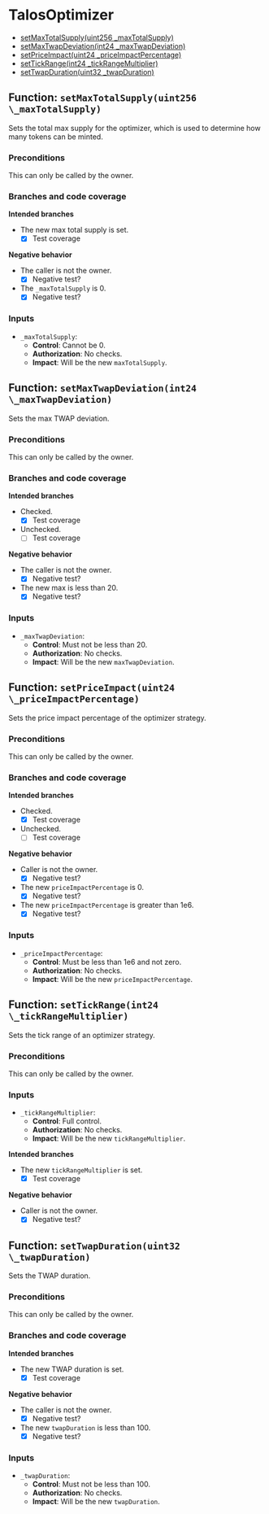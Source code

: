 # TalosOptimizer

- [setMaxTotalSupply(uint256 \_maxTotalSupply)](#function-setmaxtotalsupplyuint256-_maxtotalsupply)
- [setMaxTwapDeviation(int24 \_maxTwapDeviation)](#function-setmaxtwapdeviationint24-_maxtwapdeviation)
- [setPriceImpact(uint24 \_priceImpactPercentage)](#function-setpriceimpactuint24-_priceimpactpercentage)
- [setTickRange(int24 \_tickRangeMultiplier)](#function-settickrangeint24-_tickrangemultiplier)
- [setTwapDuration(uint32 \_twapDuration)](#function-settwapdurationuint32-_twapduration)


## Function: `setMaxTotalSupply(uint256 \_maxTotalSupply)`

Sets the total max supply for the optimizer, which is used to determine how many tokens can be minted.

### Preconditions

This can only be called by the owner.

### Branches and code coverage

**Intended branches**

- The new max total supply is set.
  - [x] Test coverage

**Negative behavior**

- The caller is not the owner.
  - [x] Negative test?
- The `_maxTotalSupply` is 0.
  - [x] Negative test?

### Inputs

- `_maxTotalSupply`:
  - **Control**: Cannot be 0.
  - **Authorization**: No checks.
  - **Impact**: Will be the new `maxTotalSupply`.

## Function: `setMaxTwapDeviation(int24 \_maxTwapDeviation)`

Sets the max TWAP deviation.

### Preconditions

This can only be called by the owner.

### Branches and code coverage

**Intended branches**

- Checked.
  - [x] Test coverage
- Unchecked.
  - [ ] Test coverage

**Negative behavior**

- The caller is not the owner.
  - [x] Negative test?
- The new max is less than 20.
  - [x] Negative test?

### Inputs

- `_maxTwapDeviation`:
  - **Control**: Must not be less than 20.
  - **Authorization**: No checks.
  - **Impact**: Will be the new `maxTwapDeviation`.

## Function: `setPriceImpact(uint24 \_priceImpactPercentage)`

Sets the price impact percentage of the optimizer strategy.

### Preconditions

This can only be called by the owner.

### Branches and code coverage

**Intended branches**

- Checked.
  - [x] Test coverage
- Unchecked.
  - [ ] Test coverage

**Negative behavior**

- Caller is not the owner.
  - [x] Negative test?
- The new `priceImpactPercentage` is 0.
  - [x] Negative test?
- The new `priceImpactPercentage` is greater than 1e6.
  - [x] Negative test?

### Inputs

- `_priceImpactPercentage`:
  - **Control**: Must be less than 1e6 and not zero.
  - **Authorization**: No checks.
  - **Impact**: Will be the new `priceImpactPercentage`.

## Function: `setTickRange(int24 \_tickRangeMultiplier)`

Sets the tick range of an optimizer strategy.

### Preconditions

This can only be called by the owner.

### Inputs

- `_tickRangeMultiplier`:
  - **Control**: Full control.
  - **Authorization**: No checks.
  - **Impact**: Will be the new `tickRangeMultiplier`.

**Intended branches**

- The new `tickRangeMultiplier` is set.
  - [x] Test coverage

**Negative behavior**

- Caller is not the owner.
  - [x] Negative test?

## Function: `setTwapDuration(uint32 \_twapDuration)`

Sets the TWAP duration.

### Preconditions

This can only be called by the owner.

### Branches and code coverage

**Intended branches**

- The new TWAP duration is set.
  - [x] Test coverage

**Negative behavior**

- The caller is not the owner.
  - [x] Negative test?
- The new `twapDuration` is less than 100.
  - [x] Negative test?

### Inputs

- `_twapDuration`:
  - **Control**: Must not be less than 100.
  - **Authorization**: No checks.
  - **Impact**: Will be the new `twapDuration`.

